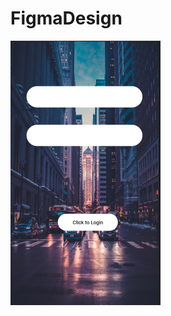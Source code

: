 # FigmaDesign

![mainLogin.png](https://github.com/advancepro/FigmaDesign/blob/master/mainLogin.PNG)
